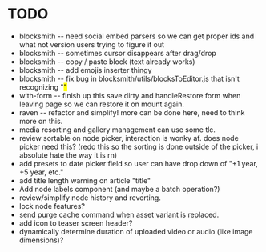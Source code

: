 # TODO

* blocksmith -- need social embed parsers so we can get proper ids and what not version users trying to figure it out
* blocksmith -- sometimes cursor disappears after drag/drop
* blocksmith -- copy / paste block (text already works)
* blocksmith -- add emojis inserter thingy
* blocksmith -- fix bug in blocksmith/utils/blocksToEditor.js that isn't recognizing "<mark>"
* with-form -- finish up this save dirty and handleRestore form when leaving page so we can restore it on mount again.
* raven -- refactor and simplify! more can be done here, need to think more on this.
* media resorting and gallery management can use some tlc.
* review sortable on node picker, interaction is wonky af. does node picker need this? (redo this so the sorting is done outside of the picker, i absolute hate the way it is rn)
* add presets to date picker field so user can have drop down of "+1 year, +5 year, etc."
* add title length warning on article "title"
* Add node labels component (and maybe a batch operation?)
* review/simplify node history and reverting.
* lock node features?
* send purge cache command when asset variant is replaced.
* add icon to teaser screen header?
* dynamically determine duration of uploaded video or audio (like image dimensions)?
